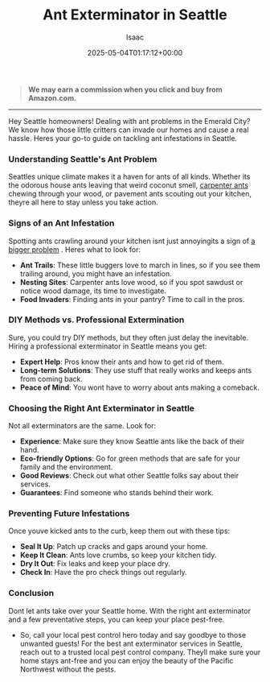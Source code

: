 ﻿---
author: Isaac
layout: post
title: Ant Exterminator in Seattle
date: '2025-05-04T01:17:12+00:00'
categories:
- Ants
- Guide
- Seattle
tags: []
slug: /ant-exterminator-in-seattle/
lastmod: 2025-05-07T12:21:23+03:00
---
> **We may earn a commission when you click and buy from Amazon.com.**
>

---
Hey Seattle homeowners! Dealing with ant problems in the Emerald City? We know how those little critters can invade our homes and cause a real hassle. Heres your go-to guide on tackling ant infestations in Seattle.
### Understanding Seattle's Ant Problem
Seattles unique climate makes it a haven for ants of all kinds. Whether its the odorous house ants leaving that weird coconut smell,
[carpenter ants](https://pestpolicy.com/what-attracts-carpenter-ants-in-a-home/)
chewing through your wood, or pavement ants scouting out your kitchen, theyre all here to stay unless you take action.
### Signs of an Ant Infestation
Spotting ants crawling around your kitchen isnt just annoyingits a sign of
[a bigger problem](https://pestpolicy.com/carpenter-ants-vs-fire-ants/)
. Heres what to look for:
- **Ant Trails**: These little buggers love to march in lines, so if you see them trailing around, you might have an infestation.
- **Nesting Sites**: Carpenter ants love wood, so if you spot sawdust or notice wood damage, its time to investigate.
- **Food Invaders**: Finding ants in your pantry? Time to call in the pros.
### DIY Methods vs. Professional Extermination
Sure, you could try DIY methods, but they often just delay the inevitable. Hiring a professional exterminator in Seattle means you get:
- **Expert Help**: Pros know their ants and how to get rid of them.
- **Long-term Solutions**: They use stuff that really works and keeps ants from coming back.
- **Peace of Mind**: You wont have to worry about ants making a comeback.
### Choosing the Right Ant Exterminator in Seattle
Not all exterminators are the same. Look for:
- **Experience**: Make sure they know Seattle ants like the back of their hand.
- **Eco-friendly Options**: Go for green methods that are safe for your family and the environment.
- **Good Reviews**: Check out what other Seattle folks say about their services.
- **Guarantees**: Find someone who stands behind their work.
### Preventing Future Infestations
Once youve kicked ants to the curb, keep them out with these tips:
- **Seal It Up**: Patch up cracks and gaps around your home.
- **Keep It Clean**: Ants love crumbs, so keep your kitchen tidy.
- **Dry It Out**: Fix leaks and keep your place dry.
- **Check In**: Have the pro check things out regularly.
### Conclusion
Dont let ants take over your Seattle home. With the right ant exterminator and a few preventative steps, you can keep your place pest-free.
- So, call your local pest control hero today and say goodbye to those unwanted guests! For the best ant exterminator services in Seattle, reach out to a trusted local pest control company.
Theyll make sure your home stays ant-free and you can enjoy the beauty of the Pacific Northwest without the pests.